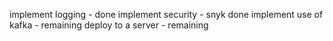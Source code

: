 implement logging - done
implement security - snyk done 
implement use of kafka - remaining
deploy to a server -  remaining
 
